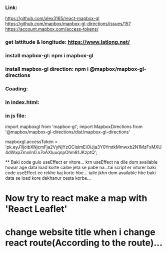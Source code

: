 ### Link: 
https://github.com/alex3165/react-mapbox-gl
https://github.com/mapbox/mapbox-gl-directions/issues/157
https://account.mapbox.com/access-tokens/

### get lattitude & longitude: https://www.latlong.net/

### install mapbox-gl: npm i mapbox-gl

### install mapbox-gl direction: npm i @mapbox/mapbox-gl-directions

### Coading:
### in index.html: 
<link href="https://api.mapbox.com/mapbox-gl-js/v2.5.1/mapbox-gl.css" rel="stylesheet">

<link rel="stylesheet" href="https://api.mapbox.com/mapbox-gl-js/plugins/mapbox-gl-directions/v4.1.0/mapbox-gl-directions.css" type="text/css">

### in js file:
import mapboxgl from 'mapbox-gl';
import MapboxDirections from '@mapbox/mapbox-gl-directions/dist/mapbox-gl-directions'

mapboxgl.accessToken = 'pk.eyJ1IjoibXNjcmFja2VyNjYzOCIsImEiOiJja3Y0YmtkMmwxb2N1MzFxMXU4dWxpZmxiIn0.x7oAXluuqnpOhm81JKzptQ';

** Baki code gulo useEffect er vitore... krn useEffect na dile dom available howar age data load korte caibe jeta se pabe na...tai script er vitorer baki code useEffect ee rekhe kaj korte hbe... taile jkhn dom available hbe baki data se load kore dekhanur cesta korbe...


# Now try to react make a map with 'React Leaflet'

# change website title when i change react route(According to the route)...